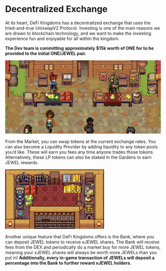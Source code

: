 # Decentralized Exchange

At its heart, DeFi Kingdoms has a decentralized exchange that uses the tried-and-true UniswapV2 Protocol. Investing is one of the main reasons we are drawn to blockchain technology, and we want to make the investing experience fun and enjoyable for all within the kingdom.

**The Dev team is committing approximately $15k worth of ONE for to be provided to the initial ONE/JEWEL pair.**

![Enjoy our lively kingdom marketplace!](<../.gitbook/assets/markets wp.png>)

From the Market, you can swap tokens at the current exchange rates. You can also become a Liquidity Provider by adding liquidity to any token pools you’d like. These will earn you fees any time anyone trades those tokens. Alternatively, these LP tokens can also be staked in the Gardens to earn JEWEL rewards.

![What's in the vault? Treasures untold.](<../.gitbook/assets/the vault.png>)

Another unique feature that DeFi Kingdoms offers is the Bank, where you can deposit JEWEL tokens to receive xJEWEL shares. The Bank will receive fees from the DEX and periodically do a market buy for more JEWEL tokens, meaning your xJEWEL shares will always be worth more JEWELs than you put in! **Additionally, every in-game transaction of JEWELs will deposit a percentage into the Bank to further reward xJEWEL holders.**
